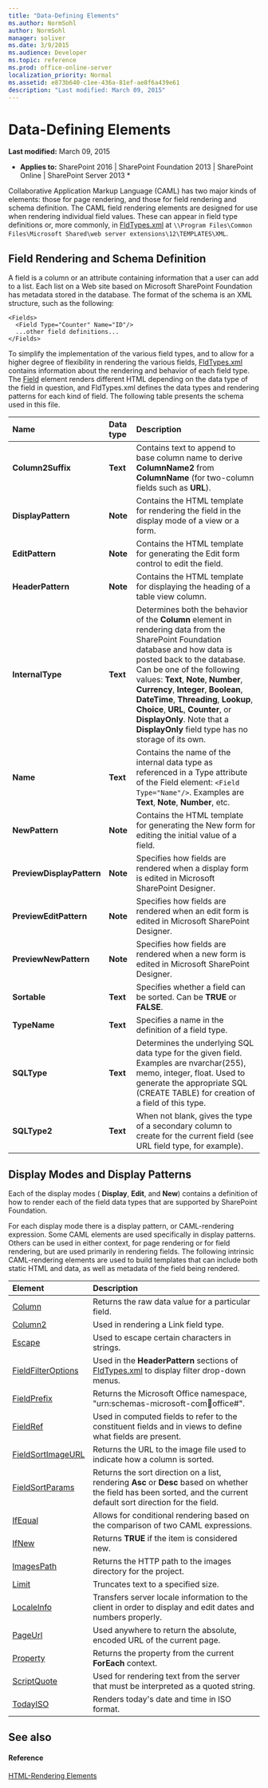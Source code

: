 ```yaml
---
title: "Data-Defining Elements"
ms.author: NormSohl
author: NormSohl
manager: soliver
ms.date: 3/9/2015
ms.audience: Developer
ms.topic: reference
ms.prod: office-online-server
localization_priority: Normal
ms.assetid: e873b640-c1ee-436a-81ef-ae8f6a439e61
description: "Last modified: March 09, 2015"
---
```


# Data-Defining Elements

 **Last modified:** March 09, 2015 
  
 * **Applies to:** SharePoint 2016 | SharePoint Foundation 2013 | SharePoint Online | SharePoint Server 2013 * 
  
Collaborative Application Markup Language (CAML) has two major kinds of elements: those for page rendering, and those for field rendering and schema definition. The CAML field rendering elements are designed for use when rendering individual field values. These can appear in field type definitions or, more commonly, in [FldTypes.xml](http://msdn.microsoft.com/library/8f8db866-03f8-4001-aae3-4c4102a7aed6%28Office.15%29.aspx) at  `\\Program Files\Common Files\Microsoft Shared\web server extensions\12\TEMPLATES\XML`.
  
## Field Rendering and Schema Definition

A field is a column or an attribute containing information that a user can add to a list. Each list on a Web site based on Microsoft SharePoint Foundation has metadata stored in the database. The format of the schema is an XML structure, such as the following:
  
```
<Fields>
  <Field Type="Counter" Name="ID"/>
  ...other field definitions...
</Fields>
```

To simplify the implementation of the various field types, and to allow for a higher degree of flexibility in rendering the various fields, [FldTypes.xml](http://msdn.microsoft.com/library/8f8db866-03f8-4001-aae3-4c4102a7aed6%28Office.15%29.aspx) contains information about the rendering and behavior of each field type. The [Field](list-schema/field-element-list.md) element renders different HTML depending on the data type of the field in question, and FldTypes.xml defines the data types and rendering patterns for each kind of field. The following table presents the schema used in this file. 
  
|**Name**|**Data type**|**Description**|
|:-----|:-----|:-----|
|**Column2Suffix** <br/> |**Text** <br/> |Contains text to append to base column name to derive **ColumnName2** from **ColumnName** (for two-column fields such as **URL**).  <br/> |
|**DisplayPattern** <br/> |**Note** <br/> |Contains the HTML template for rendering the field in the display mode of a view or a form.  <br/> |
|**EditPattern** <br/> |**Note** <br/> |Contains the HTML template for generating the Edit form control to edit the field.  <br/> |
|**HeaderPattern** <br/> |**Note** <br/> |Contains the HTML template for displaying the heading of a table view column.  <br/> |
|**InternalType** <br/> |**Text** <br/> |Determines both the behavior of the **Column** element in rendering data from the SharePoint Foundation database and how data is posted back to the database. Can be one of the following values: **Text**, **Note**, **Number**, **Currency**, **Integer**, **Boolean**, **DateTime**, **Threading**, **Lookup**, **Choice**, **URL**, **Counter**, or **DisplayOnly**. Note that a **DisplayOnly** field type has no storage of its own.  <br/> |
|**Name** <br/> |**Text** <br/> |Contains the name of the internal data type as referenced in a Type attribute of the Field element:  `<Field Type="Name"/>`. Examples are **Text**, **Note**, **Number**, etc.  <br/> |
|**NewPattern** <br/> |**Note** <br/> |Contains the HTML template for generating the New form for editing the initial value of a field.  <br/> |
|**PreviewDisplayPattern** <br/> |**Note** <br/> |Specifies how fields are rendered when a display form is edited in Microsoft SharePoint Designer.  <br/> |
|**PreviewEditPattern** <br/> |**Note** <br/> |Specifies how fields are rendered when an edit form is edited in Microsoft SharePoint Designer.  <br/> |
|**PreviewNewPattern** <br/> |**Note** <br/> |Specifies how fields are rendered when a new form is edited in Microsoft SharePoint Designer.  <br/> |
|**Sortable** <br/> |**Text** <br/> |Specifies whether a field can be sorted. Can be **TRUE** or **FALSE**.  <br/> |
|**TypeName** <br/> |**Text** <br/> |Specifies a name in the definition of a field type.  <br/> |
|**SQLType** <br/> |**Text** <br/> |Determines the underlying SQL data type for the given field. Examples are nvarchar(255), memo, integer, float. Used to generate the appropriate SQL (CREATE TABLE) for creation of a field of this type.  <br/> |
|**SQLType2** <br/> |**Text** <br/> |When not blank, gives the type of a secondary column to create for the current field (see URL field type, for example).  <br/> |
   
## Display Modes and Display Patterns

Each of the display modes ( **Display**, **Edit**, and **New**) contains a definition of how to render each of the field data types that are supported by SharePoint Foundation.
  
For each display mode there is a display pattern, or CAML-rendering expression. Some CAML elements are used specifically in display patterns. Others can be used in either context, for page rendering or for field rendering, but are used primarily in rendering fields. The following intrinsic CAML-rendering elements are used to build templates that can include both static HTML and data, as well as metadata of the field being rendered.
  
|**Element**|**Description**|
|:-----|:-----|
|[Column](view-schema/column-element-view.md) <br/> |Returns the raw data value for a particular field.  <br/> |
|[Column2](view-schema/column2-element-view.md) <br/> |Used in rendering a Link field type.  <br/> |
|[Escape](general-schema/escape-element.md) <br/> |Used to escape certain characters in strings.  <br/> |
|[FieldFilterOptions](general-schema/fieldfilteroptions-element.md) <br/> |Used in the **HeaderPattern** sections of [FldTypes.xml](http://msdn.microsoft.com/library/8f8db866-03f8-4001-aae3-4c4102a7aed6%28Office.15%29.aspx) to display filter drop-down menus.  <br/> |
|[FieldPrefix](view-schema/fieldprefix-element-view.md) <br/> |Returns the Microsoft Office namespace, "urn:schemas-microsoft-com:office:office#".  <br/> |
|[FieldRef](http://msdn.microsoft.com/library/1fec6304-0e3a-455a-a94d-df3232bb77a7%28Office.15%29.aspx) <br/> |Used in computed fields to refer to the constituent fields and in views to define what fields are present.  <br/> |
|[FieldSortImageURL](general-schema/fieldsortimageurl-element.md) <br/> |Returns the URL to the image file used to indicate how a column is sorted.  <br/> |
|[FieldSortParams](view-schema/fieldsortparams-element-view.md) <br/> |Returns the sort direction on a list, rendering **Asc** or **Desc** based on whether the field has been sorted, and the current default sort direction for the field.  <br/> |
|[IfEqual](view-schema/ifequal-element-view.md) <br/> |Allows for conditional rendering based on the comparison of two CAML expressions.  <br/> |
|[IfNew](view-schema/ifnew-element-view.md) <br/> |Returns **TRUE** if the item is considered new.  <br/> |
|[ImagesPath](general-schema/imagespath-element.md) <br/> |Returns the HTTP path to the images directory for the project.  <br/> |
|[Limit](view-schema/limit-element-view.md) <br/> |Truncates text to a specified size.  <br/> |
|[LocaleInfo](general-schema/localeinfo-element.md) <br/> |Transfers server locale information to the client in order to display and edit dates and numbers properly.  <br/> |
|[PageUrl](view-schema/pageurl-element-view.md) <br/> |Used anywhere to return the absolute, encoded URL of the current page.  <br/> |
|[Property](view-schema/property-element-view.md) <br/> |Returns the property from the current **ForEach** context.  <br/> |
|[ScriptQuote](view-schema/scriptquote-element-view.md) <br/> |Used for rendering text from the server that must be interpreted as a quoted string.  <br/> |
|[TodayISO](general-schema/todayiso-element.md) <br/> |Renders today's date and time in ISO format.  <br/> |
   
## See also

#### Reference

[HTML-Rendering Elements](html-rendering-elements.md)

